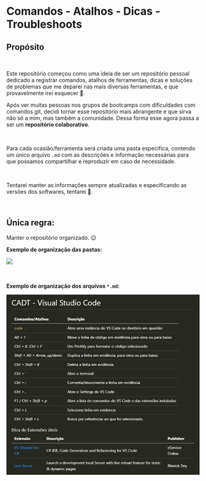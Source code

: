 # Comandos - Atalhos - Dicas - Troubleshoots

## **Propósito**

&nbsp;

Este repositório começou como uma ideia de ser um repositório pessoal dedicado a registrar comandos, atalhos de ferramentas, dicas e soluções de problemas que me deparei nas mais diversas ferramentas, e que provavelmente irei esquecer 😬.

Após ver muitas pessoas nos grupos de bootcamps com dificuldades com comandos git, decidi tornar esse repositório mais abrangente e que sirva não só a mim, mas também a comunidade. Dessa forma esse agora passa a ser um **repositório colaborativo**.

&nbsp;

Para cada ocasião/ferramenta será criada uma pasta especifica, contendo um único arquivo `.md` com as descrições e informação necessárias para que possamos compartilhar e reproduzir em caso de necessidade.

&nbsp;

Tentarei manter as informações sempre atualizadas e especificando as versões dos softwares, tentarei 😬.

&nbsp;

## Única regra:
Manter o repositório organizado. 😉

**Exemplo de organização das pastas:**

![](organizacao.png)

&nbsp;

**Exemplo de organização dos arquivos `*.md`:**

![](example.png)